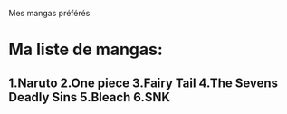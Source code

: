 Mes mangas préférés<h1>
Ma liste de mangas:<h2>

1.Naruto
2.One piece
3.Fairy Tail
4.The Sevens Deadly Sins
5.Bleach
6.SNK
